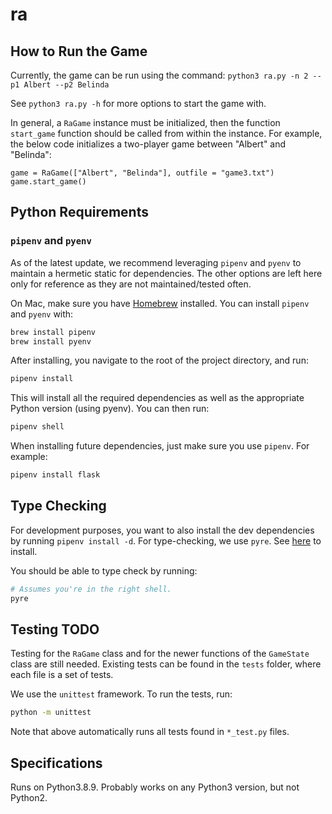 # ra

## How to Run the Game

Currently, the game can be run using the command: `python3 ra.py -n 2 --p1 Albert --p2 Belinda`

See `python3 ra.py -h` for more options to start the game with.

In general, a `RaGame` instance must be initialized, then the function `start_game` function should be called from within the instance. For example, the below code initializes a two-player game between "Albert" and "Belinda":

```
game = RaGame(["Albert", "Belinda"], outfile = "game3.txt")
game.start_game()
```

## Python Requirements

### `pipenv` and `pyenv`

As of the latest update, we recommend leveraging `pipenv` and `pyenv` to maintain a hermetic static for dependencies. The other options are left here only for reference as they are not maintained/tested often.

On Mac, make sure you have [Homebrew](https://brew.sh/) installed. You can install `pipenv` and `pyenv` with:

```sh
brew install pipenv
brew install pyenv
````

After installing, you navigate to the root of the project directory, and run:

```sh
pipenv install
```

This will install all the required dependencies as well as the appropriate Python version (using pyenv). You can then run:

```sh
pipenv shell
````

When installing future dependencies, just make sure you use `pipenv`. For example:
```sh
pipenv install flask
```

## Type Checking

For development purposes, you want to also install the dev dependencies by running `pipenv install -d`. For type-checking, we use `pyre`. See [here](https://pyre-check.org/docs/getting-started/) to install.

You should be able to type check by running:

```sh
# Assumes you're in the right shell.
pyre
```

## Testing TODO

Testing for the `RaGame` class and for the newer functions of the `GameState` class are still needed. Existing tests can be found in the `tests` folder, where each file is a set of tests.

We use the `unittest` framework. To run the tests, run:

```sh
python -m unittest
```

Note that above automatically runs all tests found in `*_test.py` files.

## Specifications

Runs on Python3.8.9. Probably works on any Python3 version, but not Python2. 
